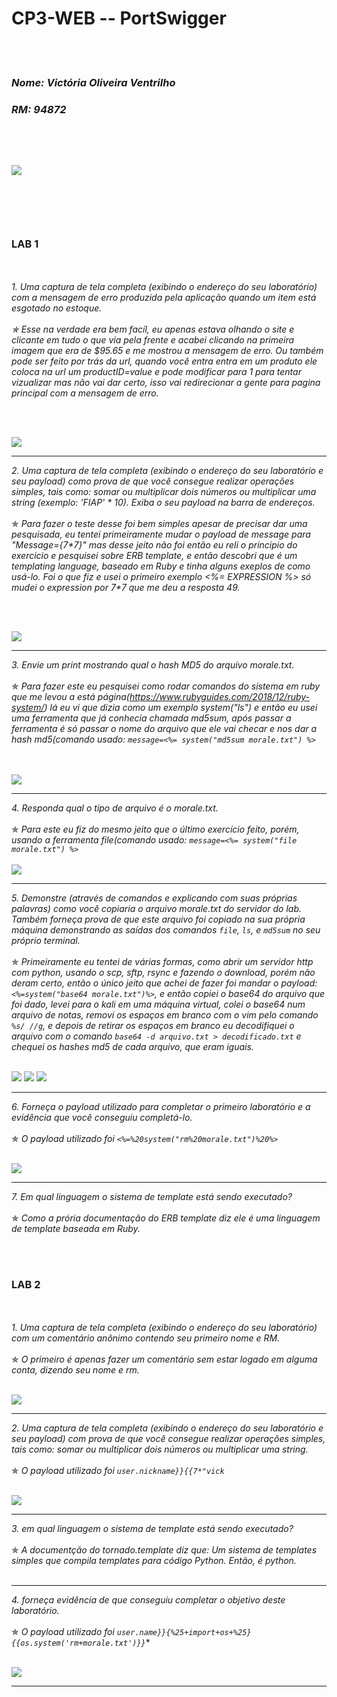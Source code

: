 # CP3-WEB -- PortSwigger
<br><br />
### *Nome: Victória Oliveira Ventrilho*
### *RM: 94872*
<br><br />
<img src="Cp-WEB/print1-nomeemail.png">
<br><br />
---
<br><br />
### LAB 1
<br><br />
*1. Uma captura de tela completa (exibindo o endereço do seu laboratório) com a mensagem de erro produzida pela aplicação quando um item está esgotado no estoque.*
<br><br />
    *✯ Esse na verdade era bem facíl, eu apenas estava olhando o site e clicante em tudo o que via pela frente e acabei clicando na primeira imagem que era de $95.65 e me mostrou a mensagem de erro. Ou também pode ser feito por trás da url, quando você entra entra em um produto ele coloca na url um productID=value e pode modificar para 1 para tentar vizualizar mas não vai dar certo, isso vai redirecionar a gente para pagina principal com a mensagem de erro.*

<br><br />

<img src="Cp-WEB/print1-exe1.png">

---

*2. Uma captura de tela completa (exibindo o endereço do seu laboratório e seu payload) como prova de que você consegue realizar operações simples, tais como: somar ou multiplicar dois números ou multiplicar uma string (exemplo: 'FIAP' \* 10). Exiba o seu payload na barra de endereços.*
   <br><br />
       ✯ *Para fazer o teste desse foi bem simples apesar de precisar dar uma pesquisada, eu tentei primeiramente mudar o payload de message para "Message={7\*7}" mas desse jeito não foi então eu reli o principio do exercicio e pesquisei sobre ERB template, e então descobri que é um templating language, baseado em Ruby e tinha alguns exeplos de como usá-lo. Foi o que fiz e usei o primeiro exemplo <%= EXPRESSION %> só mudei o expression por 7\*7 que me deu a resposta 49.*
   
<br><br />

<img src="Cp-WEB/print2-exe1.png">

---

*3. Envie um print mostrando qual o hash MD5 do arquivo morale.txt.*
<br><br />
       ✯ *Para fazer este eu pesquisei como rodar comandos do sistema em ruby que me levou a está página(https://www.rubyguides.com/2018/12/ruby-system/) lá eu vi que dizia como um exemplo system("ls") e então eu usei uma ferramenta que já conhecia chamada md5sum, após passar a ferramenta é só passar o nome do arquivo que ele vai checar e nos dar a hash md5(comando usado: `message=<%= system("md5sum morale.txt") %>`*

<br><br />
<img src="Cp-WEB/print3-exe1.png">

---

*4. Responda qual o tipo de arquivo é o morale.txt.*
<br><br />
       ✯ *Para este eu fiz do mesmo jeito que o último exercício feito, porém, usando a ferramenta file(comando usado: `message=<%= system("file morale.txt") %>`*
<br><br />
<img src="Cp-WEB/print4-exe1.png">

---

*5. Demonstre (através de comandos e explicando com suas próprias palavras) como você copiaria o arquivo morale.txt do servidor do lab. Também forneça prova de que este arquivo foi copiado na sua própria máquina demonstrando as saídas dos comandos `file`, `ls`, e `md5sum` no seu próprio terminal.*
<br><br />
       ✯ *Primeiramente eu tentei de várias formas, como abrir um servidor http com python, usando o scp, sftp, rsync e fazendo o download, porém não deram certo, então o único jeito que achei de fazer foi mandar o payload: `<%=system("base64 morale.txt")%>`, e então copiei o base64 do arquivo que foi dado, levei para o kali em uma máquina virtual, colei o base64 num arquivo de notas, removi os espaços em branco com o vim pelo comando `%s/ //g`, e depois de retirar os espaços em branco eu decodifiquei o arquivo com o comando `base64 -d arquivo.txt > decodificado.txt` e chequei os hashes md5 de cada arquivo, que eram iguais.*
<br><br />

<img src="Cp-WEB/print5-exe1.png">
<img src="Cp-WEB/print5-exe1-3.png">
<img src="Cp-WEB/print5-exe1-2.png">

---

*6. Forneça o payload utilizado para completar o primeiro laboratório e a evidência que você conseguiu completá-lo.*
<br><br />
       ✯ *O payload utilizado foi `<%=%20system("rm%20morale.txt")%20%>`*
<br><br />

<img src="Cp-WEB/print6-exe1.png">

---

*7. Em qual linguagem o sistema de template está sendo executado?*
<br><br />
       ✯ *Como a prória documentação do ERB template diz ele é uma linguagem de template baseada em Ruby.* 

<br><br />
### LAB 2
<br><br />
*1. Uma captura de tela completa (exibindo o endereço do seu laboratório) com um comentário anônimo contendo seu primeiro nome e RM.*
<br><br />
       ✯ *O primeiro é apenas fazer um comentário sem estar logado em alguma conta, dizendo seu nome e rm.*
<br><br />

<img src="Cp-WEB/print1-exe2.png">

---

*2. Uma captura de tela completa (exibindo o endereço do seu laboratório e seu payload) com prova de que você consegue realizar operações simples, tais como: somar ou multiplicar dois números ou multiplicar uma string.*
   <br><br />
       ✯ *O payload utilizado foi `user.nickname}}{{7*"vick`*
<br><br />

<img src="Cp-WEB/print2-exe2.png">

---

*3. em qual linguagem o sistema de template está sendo executado?*
   <br><br />
       ✯ *A documentção do tornado.template diz que: Um sistema de templates simples que compila templates para código Python. Então, é python.*
<br><br />

---

*4. forneça evidência de que conseguiu completar o objetivo deste laboratório.*
   <br><br />
       ✯ *O payload utilizado foi `user.name}}{%25+import+os+%25}{{os.system('rm+morale.txt')}}`**
<br><br />

<img src="Cp-WEB/print3-exe2.png">

---
